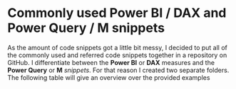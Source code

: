 # Commonly used Power BI / DAX and Power Query / M snippets

As the amount of code snippets got a little bit messy, I decided to put all of the commonly used and referred code snippets together in a repository on GitHub. I differentiate between the **Power BI** or **DAX** measures and the **Power Query** or **M** *snippets*. For that reason I created two separate folders. The following table will give an overview over the provided examples
